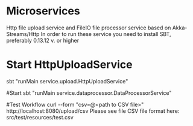# Microservices
Http file upload service and FileIO file processor service based on Akka-Streams/Http
In order to run these service you need to install SBT, preferably 0.13.12 v. or higher

# Start HttpUploadService
sbt "runMain service.upload.HttpUploadService"

#Start 
sbt "runMain service.dataprocessor.DataProcessorService"

#Test Workflow
curl --form "csv=@\<path to CSV file\>" http://localhost:8080/upload/csv
Please see file CSV file format here: src/test/resources/test.csv